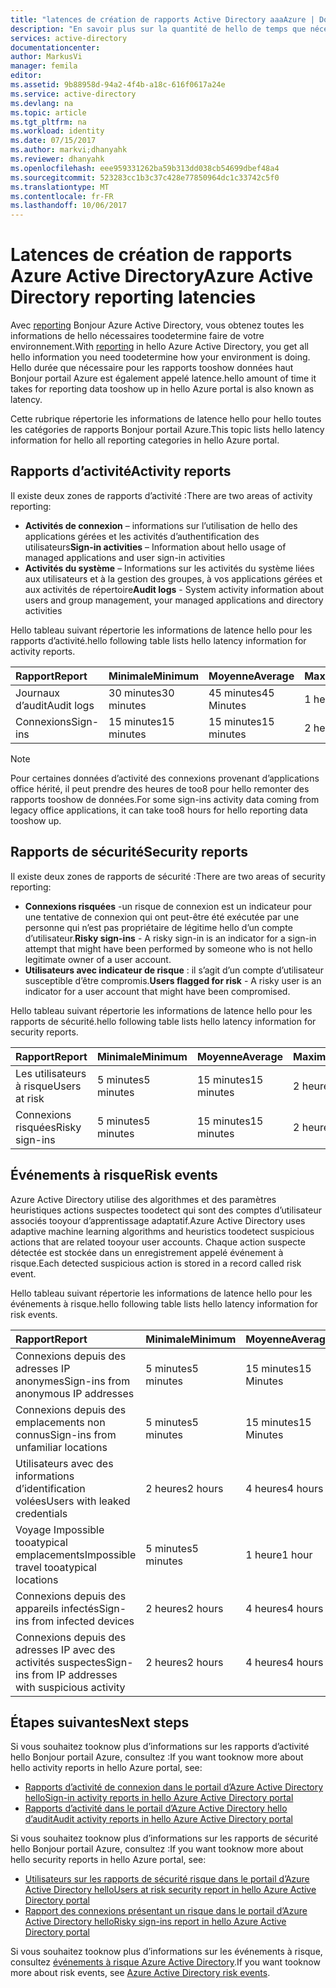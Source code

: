```yaml
---
title: "latences de création de rapports Active Directory aaaAzure | Documents Microsoft"
description: "En savoir plus sur la quantité de hello de temps que nécessaire pour remonter des rapports tooshow d’événements dans votre portail Azure"
services: active-directory
documentationcenter: 
author: MarkusVi
manager: femila
editor: 
ms.assetid: 9b88958d-94a2-4f4b-a18c-616f0617a24e
ms.service: active-directory
ms.devlang: na
ms.topic: article
ms.tgt_pltfrm: na
ms.workload: identity
ms.date: 07/15/2017
ms.author: markvi;dhanyahk
ms.reviewer: dhanyahk
ms.openlocfilehash: eee959331262ba59b313dd038cb54699dbef48a4
ms.sourcegitcommit: 523283cc1b3c37c428e77850964dc1c33742c5f0
ms.translationtype: MT
ms.contentlocale: fr-FR
ms.lasthandoff: 10/06/2017
---
```

# <a name="azure-active-directory-reporting-latencies"></a><span data-ttu-id="b1ccd-103">Latences de création de rapports Azure Active Directory</span><span class="sxs-lookup"><span data-stu-id="b1ccd-103">Azure Active Directory reporting latencies</span></span>

<span data-ttu-id="b1ccd-104">Avec [reporting](active-directory-preview-explainer.md) Bonjour Azure Active Directory, vous obtenez toutes les informations de hello nécessaires toodetermine faire de votre environnement.</span><span class="sxs-lookup"><span data-stu-id="b1ccd-104">With [reporting](active-directory-preview-explainer.md) in hello Azure Active Directory, you get all hello information you need toodetermine how your environment is doing.</span></span> <span data-ttu-id="b1ccd-105">Hello durée que nécessaire pour les rapports tooshow données haut Bonjour portail Azure est également appelé latence.</span><span class="sxs-lookup"><span data-stu-id="b1ccd-105">hello amount of time it takes for reporting data tooshow up in hello Azure portal is also known as latency.</span></span> 

<span data-ttu-id="b1ccd-106">Cette rubrique répertorie les informations de latence hello pour hello toutes les catégories de rapports Bonjour portail Azure.</span><span class="sxs-lookup"><span data-stu-id="b1ccd-106">This topic lists hello latency information for hello all reporting categories in hello Azure portal.</span></span> 


## <a name="activity-reports"></a><span data-ttu-id="b1ccd-107">Rapports d’activité</span><span class="sxs-lookup"><span data-stu-id="b1ccd-107">Activity reports</span></span>

<span data-ttu-id="b1ccd-108">Il existe deux zones de rapports d’activité :</span><span class="sxs-lookup"><span data-stu-id="b1ccd-108">There are two areas of activity reporting:</span></span>

- <span data-ttu-id="b1ccd-109">**Activités de connexion** – informations sur l’utilisation de hello des applications gérées et les activités d’authentification des utilisateurs</span><span class="sxs-lookup"><span data-stu-id="b1ccd-109">**Sign-in activities** – Information about hello usage of managed applications and user sign-in activities</span></span>
- <span data-ttu-id="b1ccd-110">**Activités du système** – Informations sur les activités du système liées aux utilisateurs et à la gestion des groupes, à vos applications gérées et aux activités de répertoire</span><span class="sxs-lookup"><span data-stu-id="b1ccd-110">**Audit logs** - System activity information about users and group management, your managed applications and directory activities</span></span>

<span data-ttu-id="b1ccd-111">Hello tableau suivant répertorie les informations de latence hello pour les rapports d’activité.</span><span class="sxs-lookup"><span data-stu-id="b1ccd-111">hello following table lists hello latency information for activity reports.</span></span>

| <span data-ttu-id="b1ccd-112">Rapport</span><span class="sxs-lookup"><span data-stu-id="b1ccd-112">Report</span></span> | <span data-ttu-id="b1ccd-113">Minimale</span><span class="sxs-lookup"><span data-stu-id="b1ccd-113">Minimum</span></span> | <span data-ttu-id="b1ccd-114">Moyenne</span><span class="sxs-lookup"><span data-stu-id="b1ccd-114">Average</span></span> | <span data-ttu-id="b1ccd-115">Maximale</span><span class="sxs-lookup"><span data-stu-id="b1ccd-115">Maximum</span></span> |
| :-- | --- | --- | --- |
| <span data-ttu-id="b1ccd-116">Journaux d’audit</span><span class="sxs-lookup"><span data-stu-id="b1ccd-116">Audit logs</span></span>             | <span data-ttu-id="b1ccd-117">30 minutes</span><span class="sxs-lookup"><span data-stu-id="b1ccd-117">30 minutes</span></span>  | <span data-ttu-id="b1ccd-118">45 minutes</span><span class="sxs-lookup"><span data-stu-id="b1ccd-118">45 Minutes</span></span> | <span data-ttu-id="b1ccd-119">1 heure</span><span class="sxs-lookup"><span data-stu-id="b1ccd-119">1 hour</span></span>     |
| <span data-ttu-id="b1ccd-120">Connexions</span><span class="sxs-lookup"><span data-stu-id="b1ccd-120">Sign-ins</span></span>               | <span data-ttu-id="b1ccd-121">15 minutes</span><span class="sxs-lookup"><span data-stu-id="b1ccd-121">15 minutes</span></span>  | <span data-ttu-id="b1ccd-122">15 minutes</span><span class="sxs-lookup"><span data-stu-id="b1ccd-122">15 minutes</span></span> | <span data-ttu-id="b1ccd-123">2 heures*</span><span class="sxs-lookup"><span data-stu-id="b1ccd-123">2 hours*</span></span>   |

>[!NOTE]
> <span data-ttu-id="b1ccd-124">Pour certaines données d’activité des connexions provenant d’applications office hérité, il peut prendre des heures de too8 pour hello remonter des rapports tooshow de données.</span><span class="sxs-lookup"><span data-stu-id="b1ccd-124">For some sign-ins activity data coming from legacy office applications, it can take too8 hours for hello reporting data tooshow up.</span></span> 


## <a name="security-reports"></a><span data-ttu-id="b1ccd-125">Rapports de sécurité</span><span class="sxs-lookup"><span data-stu-id="b1ccd-125">Security reports</span></span>

<span data-ttu-id="b1ccd-126">Il existe deux zones de rapports de sécurité :</span><span class="sxs-lookup"><span data-stu-id="b1ccd-126">There are two areas of security reporting:</span></span>

- <span data-ttu-id="b1ccd-127">**Connexions risquées** -un risque de connexion est un indicateur pour une tentative de connexion qui ont peut-être été exécutée par une personne qui n’est pas propriétaire de légitime hello d’un compte d’utilisateur.</span><span class="sxs-lookup"><span data-stu-id="b1ccd-127">**Risky sign-ins** - A risky sign-in is an indicator for a sign-in attempt that might have been performed by someone who is not hello legitimate owner of a user account.</span></span> 
- <span data-ttu-id="b1ccd-128">**Utilisateurs avec indicateur de risque** : il s’agit d’un compte d’utilisateur susceptible d’être compromis.</span><span class="sxs-lookup"><span data-stu-id="b1ccd-128">**Users flagged for risk** - A risky user is an indicator for a user account that might have been compromised.</span></span> 

<span data-ttu-id="b1ccd-129">Hello tableau suivant répertorie les informations de latence hello pour les rapports de sécurité.</span><span class="sxs-lookup"><span data-stu-id="b1ccd-129">hello following table lists hello latency information for security reports.</span></span>

| <span data-ttu-id="b1ccd-130">Rapport</span><span class="sxs-lookup"><span data-stu-id="b1ccd-130">Report</span></span> | <span data-ttu-id="b1ccd-131">Minimale</span><span class="sxs-lookup"><span data-stu-id="b1ccd-131">Minimum</span></span> | <span data-ttu-id="b1ccd-132">Moyenne</span><span class="sxs-lookup"><span data-stu-id="b1ccd-132">Average</span></span> | <span data-ttu-id="b1ccd-133">Maximale</span><span class="sxs-lookup"><span data-stu-id="b1ccd-133">Maximum</span></span> |
| :-- | --- | --- | --- |
| <span data-ttu-id="b1ccd-134">Les utilisateurs à risque</span><span class="sxs-lookup"><span data-stu-id="b1ccd-134">Users at risk</span></span>          | <span data-ttu-id="b1ccd-135">5 minutes</span><span class="sxs-lookup"><span data-stu-id="b1ccd-135">5 minutes</span></span>   | <span data-ttu-id="b1ccd-136">15 minutes</span><span class="sxs-lookup"><span data-stu-id="b1ccd-136">15 minutes</span></span>  | <span data-ttu-id="b1ccd-137">2 heures</span><span class="sxs-lookup"><span data-stu-id="b1ccd-137">2 hours</span></span>  |
| <span data-ttu-id="b1ccd-138">Connexions risquées</span><span class="sxs-lookup"><span data-stu-id="b1ccd-138">Risky sign-ins</span></span>         | <span data-ttu-id="b1ccd-139">5 minutes</span><span class="sxs-lookup"><span data-stu-id="b1ccd-139">5 minutes</span></span>   | <span data-ttu-id="b1ccd-140">15 minutes</span><span class="sxs-lookup"><span data-stu-id="b1ccd-140">15 minutes</span></span>  | <span data-ttu-id="b1ccd-141">2 heures</span><span class="sxs-lookup"><span data-stu-id="b1ccd-141">2 hours</span></span>  |

## <a name="risk-events"></a><span data-ttu-id="b1ccd-142">Événements à risque</span><span class="sxs-lookup"><span data-stu-id="b1ccd-142">Risk events</span></span>

<span data-ttu-id="b1ccd-143">Azure Active Directory utilise des algorithmes et des paramètres heuristiques actions suspectes toodetect qui sont des comptes d’utilisateur associés tooyour d’apprentissage adaptatif.</span><span class="sxs-lookup"><span data-stu-id="b1ccd-143">Azure Active Directory uses adaptive machine learning algorithms and heuristics toodetect suspicious actions that are related tooyour user accounts.</span></span> <span data-ttu-id="b1ccd-144">Chaque action suspecte détectée est stockée dans un enregistrement appelé événement à risque.</span><span class="sxs-lookup"><span data-stu-id="b1ccd-144">Each detected suspicious action is stored in a record called risk event.</span></span>

<span data-ttu-id="b1ccd-145">Hello tableau suivant répertorie les informations de latence hello pour les événements à risque.</span><span class="sxs-lookup"><span data-stu-id="b1ccd-145">hello following table lists hello latency information for risk events.</span></span>

| <span data-ttu-id="b1ccd-146">Rapport</span><span class="sxs-lookup"><span data-stu-id="b1ccd-146">Report</span></span> | <span data-ttu-id="b1ccd-147">Minimale</span><span class="sxs-lookup"><span data-stu-id="b1ccd-147">Minimum</span></span> | <span data-ttu-id="b1ccd-148">Moyenne</span><span class="sxs-lookup"><span data-stu-id="b1ccd-148">Average</span></span> | <span data-ttu-id="b1ccd-149">Maximale</span><span class="sxs-lookup"><span data-stu-id="b1ccd-149">Maximum</span></span> |
| :-- | --- | --- | --- |
| <span data-ttu-id="b1ccd-150">Connexions depuis des adresses IP anonymes</span><span class="sxs-lookup"><span data-stu-id="b1ccd-150">Sign-ins from anonymous IP addresses</span></span> |<span data-ttu-id="b1ccd-151">5 minutes</span><span class="sxs-lookup"><span data-stu-id="b1ccd-151">5 minutes</span></span> |<span data-ttu-id="b1ccd-152">15 minutes</span><span class="sxs-lookup"><span data-stu-id="b1ccd-152">15 Minutes</span></span> |<span data-ttu-id="b1ccd-153">2 heures</span><span class="sxs-lookup"><span data-stu-id="b1ccd-153">2 hours</span></span> |
| <span data-ttu-id="b1ccd-154">Connexions depuis des emplacements non connus</span><span class="sxs-lookup"><span data-stu-id="b1ccd-154">Sign-ins from unfamiliar locations</span></span> |<span data-ttu-id="b1ccd-155">5 minutes</span><span class="sxs-lookup"><span data-stu-id="b1ccd-155">5 minutes</span></span> |<span data-ttu-id="b1ccd-156">15 minutes</span><span class="sxs-lookup"><span data-stu-id="b1ccd-156">15 Minutes</span></span> |<span data-ttu-id="b1ccd-157">2 heures</span><span class="sxs-lookup"><span data-stu-id="b1ccd-157">2 hours</span></span> |
| <span data-ttu-id="b1ccd-158">Utilisateurs avec des informations d’identification volées</span><span class="sxs-lookup"><span data-stu-id="b1ccd-158">Users with leaked credentials</span></span> |<span data-ttu-id="b1ccd-159">2 heures</span><span class="sxs-lookup"><span data-stu-id="b1ccd-159">2 hours</span></span> |<span data-ttu-id="b1ccd-160">4 heures</span><span class="sxs-lookup"><span data-stu-id="b1ccd-160">4 hours</span></span> |<span data-ttu-id="b1ccd-161">8 heures</span><span class="sxs-lookup"><span data-stu-id="b1ccd-161">8 hours</span></span> |
| <span data-ttu-id="b1ccd-162">Voyage Impossible tooatypical emplacements</span><span class="sxs-lookup"><span data-stu-id="b1ccd-162">Impossible travel tooatypical locations</span></span> |<span data-ttu-id="b1ccd-163">5 minutes</span><span class="sxs-lookup"><span data-stu-id="b1ccd-163">5 minutes</span></span> |<span data-ttu-id="b1ccd-164">1 heure</span><span class="sxs-lookup"><span data-stu-id="b1ccd-164">1 hour</span></span> |<span data-ttu-id="b1ccd-165">8 heures</span><span class="sxs-lookup"><span data-stu-id="b1ccd-165">8 hours</span></span>  |
| <span data-ttu-id="b1ccd-166">Connexions depuis des appareils infectés</span><span class="sxs-lookup"><span data-stu-id="b1ccd-166">Sign-ins from infected devices</span></span> |<span data-ttu-id="b1ccd-167">2 heures</span><span class="sxs-lookup"><span data-stu-id="b1ccd-167">2 hours</span></span> |<span data-ttu-id="b1ccd-168">4 heures</span><span class="sxs-lookup"><span data-stu-id="b1ccd-168">4 hours</span></span> |<span data-ttu-id="b1ccd-169">8 heures</span><span class="sxs-lookup"><span data-stu-id="b1ccd-169">8 hours</span></span>  |
| <span data-ttu-id="b1ccd-170">Connexions depuis des adresses IP avec des activités suspectes</span><span class="sxs-lookup"><span data-stu-id="b1ccd-170">Sign-ins from IP addresses with suspicious activity</span></span> |<span data-ttu-id="b1ccd-171">2 heures</span><span class="sxs-lookup"><span data-stu-id="b1ccd-171">2 hours</span></span> |<span data-ttu-id="b1ccd-172">4 heures</span><span class="sxs-lookup"><span data-stu-id="b1ccd-172">4 hours</span></span> |<span data-ttu-id="b1ccd-173">8 heures</span><span class="sxs-lookup"><span data-stu-id="b1ccd-173">8 hours</span></span>  |



## <a name="next-steps"></a><span data-ttu-id="b1ccd-174">Étapes suivantes</span><span class="sxs-lookup"><span data-stu-id="b1ccd-174">Next steps</span></span>

<span data-ttu-id="b1ccd-175">Si vous souhaitez tooknow plus d’informations sur les rapports d’activité hello Bonjour portail Azure, consultez :</span><span class="sxs-lookup"><span data-stu-id="b1ccd-175">If you want tooknow more about hello activity reports in hello Azure portal, see:</span></span>

- [<span data-ttu-id="b1ccd-176">Rapports d’activité de connexion dans le portail d’Azure Active Directory hello</span><span class="sxs-lookup"><span data-stu-id="b1ccd-176">Sign-in activity reports in hello Azure Active Directory portal</span></span>](active-directory-reporting-activity-sign-ins.md)
- [<span data-ttu-id="b1ccd-177">Rapports d’activité dans le portail d’Azure Active Directory hello d’audit</span><span class="sxs-lookup"><span data-stu-id="b1ccd-177">Audit activity reports in hello Azure Active Directory portal</span></span>](active-directory-reporting-activity-audit-logs.md)

<span data-ttu-id="b1ccd-178">Si vous souhaitez tooknow plus d’informations sur les rapports de sécurité hello Bonjour portail Azure, consultez :</span><span class="sxs-lookup"><span data-stu-id="b1ccd-178">If you want tooknow more about hello security reports in hello Azure portal, see:</span></span>

- [<span data-ttu-id="b1ccd-179">Utilisateurs sur les rapports de sécurité risque dans le portail d’Azure Active Directory hello</span><span class="sxs-lookup"><span data-stu-id="b1ccd-179">Users at risk security report in hello Azure Active Directory portal</span></span>](active-directory-reporting-security-user-at-risk.md)
- [<span data-ttu-id="b1ccd-180">Rapport des connexions présentant un risque dans le portail d’Azure Active Directory hello</span><span class="sxs-lookup"><span data-stu-id="b1ccd-180">Risky sign-ins report in hello Azure Active Directory portal</span></span>](active-directory-reporting-security-risky-sign-ins.md)

<span data-ttu-id="b1ccd-181">Si vous souhaitez tooknow plus d’informations sur les événements à risque, consultez [événements à risque Azure Active Directory](active-directory-reporting-risk-events.md).</span><span class="sxs-lookup"><span data-stu-id="b1ccd-181">If you want tooknow more about risk events, see [Azure Active Directory risk events](active-directory-reporting-risk-events.md).</span></span>

